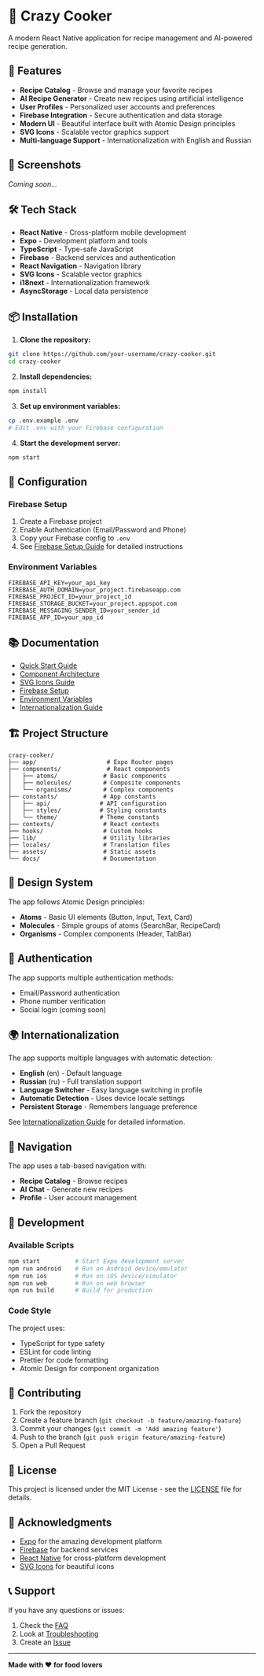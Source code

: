 # 🍳 Crazy Cooker

A modern React Native application for recipe management and AI-powered recipe generation.

## 🚀 Features

- **Recipe Catalog** - Browse and manage your favorite recipes
- **AI Recipe Generator** - Create new recipes using artificial intelligence
- **User Profiles** - Personalized user accounts and preferences
- **Firebase Integration** - Secure authentication and data storage
- **Modern UI** - Beautiful interface built with Atomic Design principles
- **SVG Icons** - Scalable vector graphics support
- **Multi-language Support** - Internationalization with English and Russian

## 📱 Screenshots

*Coming soon...*

## 🛠 Tech Stack

- **React Native** - Cross-platform mobile development
- **Expo** - Development platform and tools
- **TypeScript** - Type-safe JavaScript
- **Firebase** - Backend services and authentication
- **React Navigation** - Navigation library
- **SVG Icons** - Scalable vector graphics
- **i18next** - Internationalization framework
- **AsyncStorage** - Local data persistence

## 📦 Installation

1. **Clone the repository:**
```bash
git clone https://github.com/your-username/crazy-cooker.git
cd crazy-cooker
```

2. **Install dependencies:**
```bash
npm install
```

3. **Set up environment variables:**
```bash
cp .env.example .env
# Edit .env with your Firebase configuration
```

4. **Start the development server:**
```bash
npm start
```

## 🔧 Configuration

### Firebase Setup
1. Create a Firebase project
2. Enable Authentication (Email/Password and Phone)
3. Copy your Firebase config to `.env`
4. See [Firebase Setup Guide](./docs/firebase-setup.md) for detailed instructions

### Environment Variables
```env
FIREBASE_API_KEY=your_api_key
FIREBASE_AUTH_DOMAIN=your_project.firebaseapp.com
FIREBASE_PROJECT_ID=your_project_id
FIREBASE_STORAGE_BUCKET=your_project.appspot.com
FIREBASE_MESSAGING_SENDER_ID=your_sender_id
FIREBASE_APP_ID=your_app_id
```

## 📚 Documentation

- [Quick Start Guide](./docs/getting-started.md)
- [Component Architecture](./docs/component-architecture.md)
- [SVG Icons Guide](./docs/svg-icons.md)
- [Firebase Setup](./docs/firebase-setup.md)
- [Environment Variables](./docs/environment-variables.md)
- [Internationalization Guide](./docs/i18n-guide.md)

## 🏗 Project Structure

```
crazy-cooker/
├── app/                    # Expo Router pages
├── components/             # React components
│   ├── atoms/             # Basic components
│   ├── molecules/         # Composite components
│   └── organisms/         # Complex components
├── constants/             # App constants
│   ├── api/              # API configuration
│   ├── styles/           # Styling constants
│   └── theme/            # Theme constants
├── contexts/              # React contexts
├── hooks/                 # Custom hooks
├── lib/                   # Utility libraries
├── locales/               # Translation files
├── assets/                # Static assets
└── docs/                  # Documentation
```

## 🎨 Design System

The app follows Atomic Design principles:

- **Atoms** - Basic UI elements (Button, Input, Text, Card)
- **Molecules** - Simple groups of atoms (SearchBar, RecipeCard)
- **Organisms** - Complex components (Header, TabBar)

## 🔐 Authentication

The app supports multiple authentication methods:

- Email/Password authentication
- Phone number verification
- Social login (coming soon)

## 🌍 Internationalization

The app supports multiple languages with automatic detection:

- **English** (en) - Default language
- **Russian** (ru) - Full translation support
- **Language Switcher** - Easy language switching in profile
- **Automatic Detection** - Uses device locale settings
- **Persistent Storage** - Remembers language preference

See [Internationalization Guide](./docs/i18n-guide.md) for detailed information.

## 📱 Navigation

The app uses a tab-based navigation with:

- **Recipe Catalog** - Browse recipes
- **AI Chat** - Generate new recipes
- **Profile** - User account management

## 🚀 Development

### Available Scripts

```bash
npm start          # Start Expo development server
npm run android    # Run on Android device/emulator
npm run ios        # Run on iOS device/simulator
npm run web        # Run on web browser
npm run build      # Build for production
```

### Code Style

The project uses:
- TypeScript for type safety
- ESLint for code linting
- Prettier for code formatting
- Atomic Design for component organization

## 🤝 Contributing

1. Fork the repository
2. Create a feature branch (`git checkout -b feature/amazing-feature`)
3. Commit your changes (`git commit -m 'Add amazing feature'`)
4. Push to the branch (`git push origin feature/amazing-feature`)
5. Open a Pull Request

## 📄 License

This project is licensed under the MIT License - see the [LICENSE](LICENSE) file for details.

## 🙏 Acknowledgments

- [Expo](https://expo.dev/) for the amazing development platform
- [Firebase](https://firebase.google.com/) for backend services
- [React Native](https://reactnative.dev/) for cross-platform development
- [SVG Icons](https://heroicons.com/) for beautiful icons

## 📞 Support

If you have any questions or issues:

1. Check the [FAQ](./docs/faq.md)
2. Look at [Troubleshooting](./docs/troubleshooting.md)
3. Create an [Issue](https://github.com/your-username/crazy-cooker/issues)

---

**Made with ❤️ for food lovers**